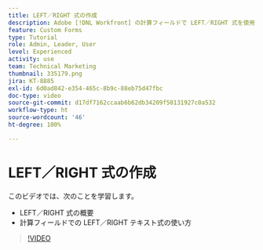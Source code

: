 ```yaml
---
title: LEFT／RIGHT 式の作成
description: Adobe [!DNL Workfront] の計算フィールドで LEFT／RIGHT 式を使用する方法を説明します。
feature: Custom Forms
type: Tutorial
role: Admin, Leader, User
level: Experienced
activity: use
team: Technical Marketing
thumbnail: 335179.png
jira: KT-8885
exl-id: 6d0ad842-e354-465c-8b9c-88eb75d47fbc
doc-type: video
source-git-commit: d17df7162ccaab6b62db34209f50131927c0a532
workflow-type: ht
source-wordcount: '46'
ht-degree: 100%

---
```


# LEFT／RIGHT 式の作成

このビデオでは、次のことを学習します。

* LEFT／RIGHT 式の概要
* 計算フィールドでの LEFT／RIGHT テキスト式の使い方

>[!VIDEO](https://video.tv.adobe.com/v/3417123/?quality=12&learn=on&enablevpops&captions=jpn)
